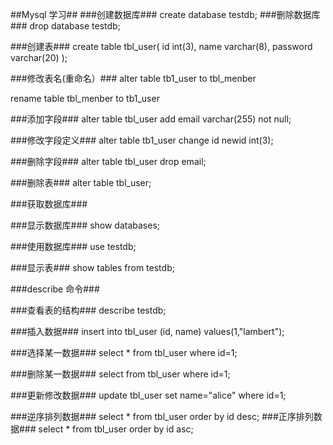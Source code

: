 ##Mysql 学习##
###创建数据库###
create database testdb;
###删除数据库###
drop database testdb;

###创建表###
create table tbl_user(
id int(3),
name varchar(8),
password varchar(20)
);

###修改表名(重命名）###
alter table tb1_user to tbl_menber

rename table tbl_menber to tb1_user 

###添加字段###
alter table tbl_user add email varchar(255) not null;

###修改字段定义###
alter table tb1_user change id newid int(3);

###删除字段###
alter table tbl_user drop email;

###删除表###
alter table tbl_user;


###获取数据库###

###显示数据库###
show databases;

###使用数据库###
use testdb;

###显示表###
show tables from testdb;

###describe 命令###

###查看表的结构###
describe testdb;

###插入数据###
insert into tbl_user (id, name) values(1,"lambert");

###选择某一数据###
select * from tbl_user  where id=1;

###删除某一数据###
select  from tbl_user  where id=1;

###更新修改数据###
update tbl_user   set name="alice" where id=1;

###逆序排列数据###
select * from tbl_user  order by id desc;
###正序排列数据###
select * from tbl_user  order by id asc;



